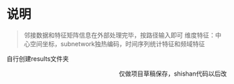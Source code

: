 # 说明
> 邻接数据和特征矩阵信息在外部处理完毕，按路径输入即可
> 维度特征：中心空间坐标，subnetwork独热编码，时间序列统计特征和频域特征

自行创建results文件夹

<p align='right'>仅做项目草稿保存，shishan代码以后改</p>

